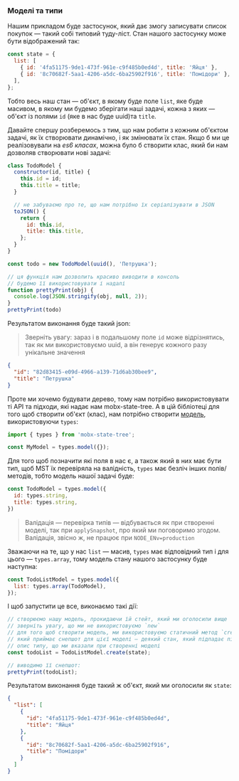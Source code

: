 ### Моделі та типи

Нашим прикладом буде застосунок, який дає змогу записувати список покупок — такий собі типовий туду-ліст.
Стан нашого застосунку може бути відображений так:

```js
const state = {
  list: [
    { id: '4fa51175-9de1-473f-961e-c9f485b0ed4d', title: 'Яйця' },
    { id: '8c70682f-5aa1-4206-a5dc-6ba25902f916', title: 'Помідори' },
  ],
};
```

Тобто весь наш стан — об'єкт, в якому буде поле `list`, яке буде масивом, в якому ми будемо зберігати наші задачі, кожна з яких — об'єкт із полями `id` (яке в нас буде uuid)та `title`.

Давайте спершу розберемось з тим, що нам робити з кожним об'єктом задачі, як їх створювати динамічно, і як змінювати їх стан. Якщо б ми це реалізовували на _es6 класах_, можна було б створити клас, який би нам дозволяв створювати нові задачі:

```js
class TodoModel {
  constructor(id, title) {
    this.id = id;
    this.title = title;
  }

  // не забуваємо про те, що нам потрібно їх серіалізувати в JSON
  toJSON() {
    return {
      id: this.id,
      title: this.title,
    };
  }
}

const todo = new TodoModel(uuid(), 'Петрушка');

// ця функція нам дозволить красиво виводити в консоль
// будемо її використовувати і надалі
function prettyPrint(obj) {
  console.log(JSON.stringify(obj, null, 2));
}
prettyPrint(todo)
```

Результатом виконання буде такий json:

> Зверніть увагу: зараз і в подальшому поле `id` може відрізнятись, так як ми використовуємо uuid, а він генерує кожного разу унікальне значення

```json
{
  "id": "82d83415-e09d-4966-a139-71d6ab30bee9",
  "title": "Петрушка"
}
```

Проте ми хочемо будувати дерево, тому нам потрібно використовувати ті API та підходи, які надає нам mobx-state-tree. А в цій бібліотеці для того щоб створити об'єкт (клас), нам потрібно створити [модель](https://github.com/mobxjs/mobx-state-tree#creating-models), використовуючи `types`:

```js
import { types } from 'mobx-state-tree';

const MyModel = types.model({});
```

Для того щоб позначити які поля в нас є, а також який в них має бути тип, щоб MST їх перевіряла на валідність, `types` має безліч інших полів/методів, тобто модель нашої задачі буде:

```js
const TodoModel = types.model({
  id: types.string,
  title: types.string,
})
```

> Валідація — перевірка типів — відбувається як при створенні моделі, так при `applySnapshot`, про який ми поговоримо згодом. Валідація, звісно ж, не працює при `NODE_ENv=production`

Зважаючи на те, що у нас `list` — масив, `types` має відповідний тип і для цього — `types.array`, тому модель стану нашого застосунку буде наступна:

```js
const TodoListModel = types.model({
  list: types.array(TodoModel),
});
```

І щоб запустити це все, виконаємо такі дії:

```js
// створюємо нашу модель, прокидаючи їй стейт, який ми оголосили вище
// зверніть увагу, що ми не використовуємо `new`
// для того щоб створити модель, ми використовуємо статичний метод `create`
// який приймає снепшот для цієї моделі — деякий стан, який підпадає під
// опис типу, що ми вказали при створенні моделі
const todoList = TodoListModel.create(state);

// виводимо її снепшот:
prettyPrint(todoList);
```

Результатом виконання буде такий ж об'єкт, який ми оголосили як `state`:

```json
{
  "list": [
    {
      "id": "4fa51175-9de1-473f-961e-c9f485b0ed4d",
      "title": "Яйця"
    },
    {
      "id": "8c70682f-5aa1-4206-a5dc-6ba25902f916",
      "title": "Помідори"
    }
  ]
}
```
